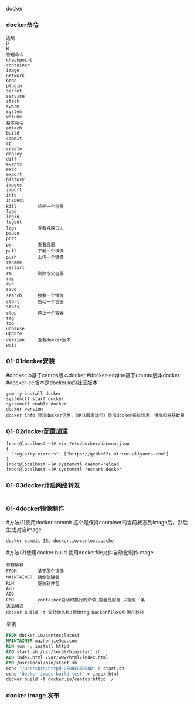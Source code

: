 docker

### docker命令

```
选项
D
H
管理命令
checkpoint
container
image
network
node
plugin
secret
service
stack
swarm
system
volume
基本命令
attach
build
commit
cp
create
deploy
diff
events
exec
export
history
images
import
info
inspect
kill		杀死一个容器
load
login
logout
logs		查看容器日志
pause
port
ps			查看容器
pull		下载一个镜像
push		上传一个镜像
rename
restart
rm			删除指定容器
rmi
run
save
search		搜索一个镜像
start		启动一个容器
stats
stop		停止一个容器
tag
top
unpause
update
version		查看docker版本
wait
```



### 01-01docker安装

#docker.io基于centos版本docker
#docker-engine基于ubuntu版本docker
#docker-ce版本是docker.io的社区版本

```
yum -y install docker
systemctl start docker
systemctl enable docker
docker version 
docker info 显示docker信息，（确认服务运行）显示docker系统信息，镜像和容器数量
```

### 01-02docker配置加速

```
[root@localhost ~]# vim /etc/docker/daemon.json
{
  "registry-mirrors": ["https://qzbkb62r.mirror.aliyuncs.com"]
}
[root@localhost ~]# systemctl daemon-reload
[root@localhost ~]# systemctl restart docker

```

### 01-03docker开启网络转发

```

```

### 01-4docker镜像制作

#方法(1)使用docker commit 这个是保持container的当前状态到image后，然后生成对应image

```
docker commit 18a docker.io/centos:apache
```

#方法(2)使用docker build 使用dockerfile文件自动化制作image

```
参数解释
FROM		基于那个镜像
MAINTAINER	镜像创建者
RUN			安装软件包
ADD			
ADD
CMD			container启动时执行的命令,或者是服务 只能有一条
语法格式
docker build -t 父镜像名称:镜像tag Dockerfile文件所在路径
```

举例

```dockerfile
FROM docker.io/centos:latest
MAINTAINER mazhenjie@qq.com
RUN yum -y install httpd
ADD start.sh /usr/local/bin/start.sh
ADD index.html /var/www/html/index.html
CMD /usr/local/bin/start.sh
echo "/usr/sbin/httpd-DFOREGROUND" > start.sh
echo "docker image build test" > index.html
docker build -t docker.io/centos:httpd ./

```

### docker image 发布